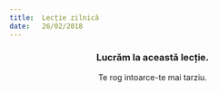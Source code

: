 ```yaml
---
title:  Lecție zilnică
date:   26/02/2018
---
```


### <center>Lucrăm la această lecție.</center>
<center>Te rog intoarce-te mai tarziu.</center>